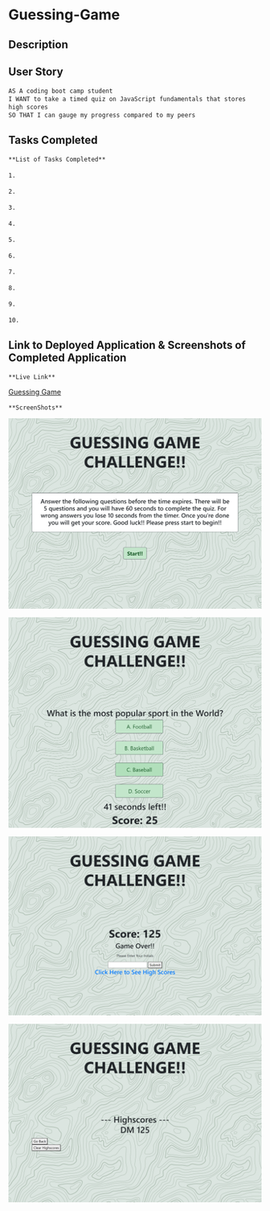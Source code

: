 # Guessing-Game

## Description

## User Story

```
AS A coding boot camp student
I WANT to take a timed quiz on JavaScript fundamentals that stores high scores
SO THAT I can gauge my progress compared to my peers
```

## Tasks Completed

    **List of Tasks Completed**

    1.

    2.

    3.

    4.

    5.

    6.

    7.

    8.

    9.

    10.

## Link to Deployed Application & Screenshots of Completed Application

    **Live Link**
[Guessing Game](https://dspark8916.github.io/Guessing-Game/)

    **ScreenShots**
![Start of Quiz](assets/StartofGame.png)

![Question](assets/Question.png)

![End of Quiz](assets/GameEnd.png)

![Highscores](assets/Highscores.png)